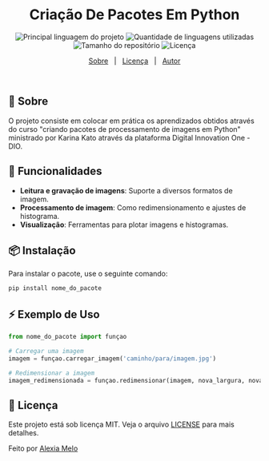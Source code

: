 
<h1 align="center">Criação De Pacotes Em Python</h1>

<p align="center">
  <img alt="Principal linguagem do projeto" src="https://img.shields.io/github/languages/top/alexiaev20/-Packages-in-Python?color=56BEB8">

  <img alt="Quantidade de linguagens utilizadas" src="https://img.shields.io/github/languages/count/alexiaev20/-Packages-in-Python?color=56BEB8">

  <img alt="Tamanho do repositório" src="https://img.shields.io/github/repo-size/alexiaev20/-Packages-in-Python?color=56BEB8">

  <img alt="Licença" src="https://img.shields.io/github/license/alexiaev20/-Packages-in-Python?color=56BEB8">
</p>
<p align="center">
  <a href="#dart-sobre">Sobre</a> &#xa0; | &#xa0; 
  <a href="#memo-licença">Licença</a> &#xa0; | &#xa0;
  <a href="https:https://github.com/alexiaev20/-Packages-in-Python" target="_blank">Autor</a>
</p>

<br>

## :dart: Sobre ##
O projeto consiste em colocar em prática os aprendizados obtidos através do curso "criando pacotes de processamento de imagens em Python" ministrado por Karina Kato através da plataforma Digital Innovation One - DIO.

## 🚀 Funcionalidades
- **Leitura e gravação de imagens**: Suporte a diversos formatos de imagem.
- **Processamento de imagem**: Como redimensionamento e ajustes de histograma.
- **Visualização**: Ferramentas para plotar imagens e histogramas.


## 📦 Instalação
Para instalar o pacote, use o seguinte comando:

```bash
pip install nome_do_pacote
```

## ⚡ Exemplo de Uso
```python
from nome_do_pacote import funçao

# Carregar uma imagem
imagem = funçao.carregar_imagem('caminho/para/imagem.jpg')

# Redimensionar a imagem
imagem_redimensionada = funçao.redimensionar(imagem, nova_largura, nova_altura)
```


## :memo: Licença ##

Este projeto está sob licença MIT. Veja o arquivo [LICENSE](LICENSE.md) para mais detalhes.


Feito por <a href="https://github.com/alexiaev20" target="_blank">Alexia Melo</a>


&#xa0;


